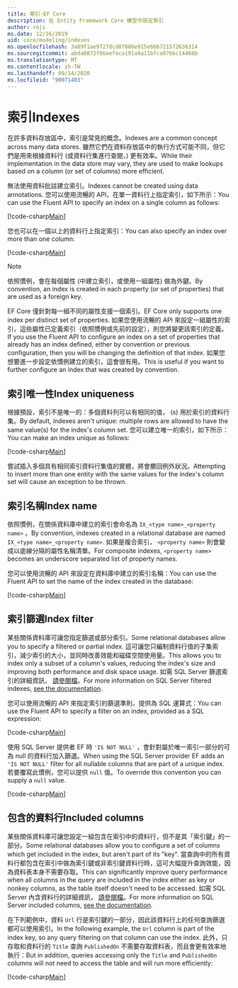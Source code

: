```yaml
---
title: 索引-EF Core
description: 在 Entity Framework Core 模型中設定索引
author: roji
ms.date: 12/16/2019
uid: core/modeling/indexes
ms.openlocfilehash: 3a89f1ae9727dcd8f086e915e666721572636314
ms.sourcegitcommit: abda0872f86eefeca191a9a11bfca976bc14468b
ms.translationtype: MT
ms.contentlocale: zh-TW
ms.lasthandoff: 09/14/2020
ms.locfileid: "90071403"
---
```

# <a name="indexes"></a><span data-ttu-id="26b49-103">索引</span><span class="sxs-lookup"><span data-stu-id="26b49-103">Indexes</span></span>

<span data-ttu-id="26b49-104">在許多資料存放區中，索引是常見的概念。</span><span class="sxs-lookup"><span data-stu-id="26b49-104">Indexes are a common concept across many data stores.</span></span> <span data-ttu-id="26b49-105">雖然它們在資料存放區中的執行方式可能不同，但它們是用來根據資料行 (或資料行集進行查閱，) 更有效率。</span><span class="sxs-lookup"><span data-stu-id="26b49-105">While their implementation in the data store may vary, they are used to make lookups based on a column (or set of columns) more efficient.</span></span>

<span data-ttu-id="26b49-106">無法使用資料批註建立索引。</span><span class="sxs-lookup"><span data-stu-id="26b49-106">Indexes cannot be created using data annotations.</span></span> <span data-ttu-id="26b49-107">您可以使用流暢的 API，在單一資料行上指定索引，如下所示：</span><span class="sxs-lookup"><span data-stu-id="26b49-107">You can use the Fluent API to specify an index on a single column as follows:</span></span>

[!code-csharp[Main](../../../samples/core/Modeling/FluentAPI/Index.cs?name=Index&highlight=4)]

<span data-ttu-id="26b49-108">您也可以在一個以上的資料行上指定索引：</span><span class="sxs-lookup"><span data-stu-id="26b49-108">You can also specify an index over more than one column:</span></span>

[!code-csharp[Main](../../../samples/core/Modeling/FluentAPI/IndexComposite.cs?name=Composite&highlight=4)]

> [!NOTE]
> <span data-ttu-id="26b49-109">依照慣例，會在每個屬性 (中建立索引，或使用一組屬性) 做為外鍵。</span><span class="sxs-lookup"><span data-stu-id="26b49-109">By convention, an index is created in each property (or set of properties) that are used as a foreign key.</span></span>
>
> <span data-ttu-id="26b49-110">EF Core 僅針對每一組不同的屬性支援一個索引。</span><span class="sxs-lookup"><span data-stu-id="26b49-110">EF Core only supports one index per distinct set of properties.</span></span> <span data-ttu-id="26b49-111">如果您使用流暢的 API 來設定一組屬性的索引，這些屬性已定義索引（依照慣例或先前的設定），則您將變更該索引的定義。</span><span class="sxs-lookup"><span data-stu-id="26b49-111">If you use the Fluent API to configure an index on a set of properties that already has an index defined, either by convention or previous configuration, then you will be changing the definition of that index.</span></span> <span data-ttu-id="26b49-112">如果您想要進一步設定依慣例建立的索引，這會很有用。</span><span class="sxs-lookup"><span data-stu-id="26b49-112">This is useful if you want to further configure an index that was created by convention.</span></span>

## <a name="index-uniqueness"></a><span data-ttu-id="26b49-113">索引唯一性</span><span class="sxs-lookup"><span data-stu-id="26b49-113">Index uniqueness</span></span>

<span data-ttu-id="26b49-114">根據預設，索引不是唯一的：多個資料列可以有相同的值， (s) 用於索引的資料行集。</span><span class="sxs-lookup"><span data-stu-id="26b49-114">By default, indexes aren't unique: multiple rows are allowed to have the same value(s) for the index's column set.</span></span> <span data-ttu-id="26b49-115">您可以建立唯一的索引，如下所示：</span><span class="sxs-lookup"><span data-stu-id="26b49-115">You can make an index unique as follows:</span></span>

[!code-csharp[Main](../../../samples/core/Modeling/FluentAPI/IndexUnique.cs?name=IndexUnique&highlight=5)]

<span data-ttu-id="26b49-116">嘗試插入多個具有相同索引資料行集值的實體，將會擲回例外狀況。</span><span class="sxs-lookup"><span data-stu-id="26b49-116">Attempting to insert more than one entity with the same values for the index's column set will cause an exception to be thrown.</span></span>

## <a name="index-name"></a><span data-ttu-id="26b49-117">索引名稱</span><span class="sxs-lookup"><span data-stu-id="26b49-117">Index name</span></span>

<span data-ttu-id="26b49-118">依照慣例，在關係資料庫中建立的索引會命名為 `IX_<type name>_<property name>` 。</span><span class="sxs-lookup"><span data-stu-id="26b49-118">By convention, indexes created in a relational database are named `IX_<type name>_<property name>`.</span></span> <span data-ttu-id="26b49-119">如果是複合索引， `<property name>` 則會變成以底線分隔的屬性名稱清單。</span><span class="sxs-lookup"><span data-stu-id="26b49-119">For composite indexes, `<property name>` becomes an underscore separated list of property names.</span></span>

<span data-ttu-id="26b49-120">您可以使用流暢的 API 來設定在資料庫中建立的索引名稱：</span><span class="sxs-lookup"><span data-stu-id="26b49-120">You can use the Fluent API to set the name of the index created in the database:</span></span>

[!code-csharp[Main](../../../samples/core/Modeling/FluentAPI/IndexName.cs?name=IndexName&highlight=5)]

## <a name="index-filter"></a><span data-ttu-id="26b49-121">索引篩選</span><span class="sxs-lookup"><span data-stu-id="26b49-121">Index filter</span></span>

<span data-ttu-id="26b49-122">某些關係資料庫可讓您指定篩選或部分索引。</span><span class="sxs-lookup"><span data-stu-id="26b49-122">Some relational databases allow you to specify a filtered or partial index.</span></span> <span data-ttu-id="26b49-123">這可讓您只編制資料行值的子集索引，減少索引的大小，並同時改善效能和磁碟空間使用量。</span><span class="sxs-lookup"><span data-stu-id="26b49-123">This allows you to index only a subset of a column's values, reducing the index's size and improving both performance and disk space usage.</span></span> <span data-ttu-id="26b49-124">如需 SQL Server 篩選索引的詳細資訊， [請參閱檔](/sql/relational-databases/indexes/create-filtered-indexes)。</span><span class="sxs-lookup"><span data-stu-id="26b49-124">For more information on SQL Server filtered indexes, [see the documentation](/sql/relational-databases/indexes/create-filtered-indexes).</span></span>

<span data-ttu-id="26b49-125">您可以使用流暢的 API 來指定索引的篩選準則，提供為 SQL 運算式：</span><span class="sxs-lookup"><span data-stu-id="26b49-125">You can use the Fluent API to specify a filter on an index, provided as a SQL expression:</span></span>

[!code-csharp[Main](../../../samples/core/Modeling/FluentAPI/IndexFilter.cs?name=IndexFilter&highlight=5)]

<span data-ttu-id="26b49-126">使用 SQL Server 提供者 EF 時 `'IS NOT NULL'` ，會針對屬於唯一索引一部分的可為 null 的資料行加入篩選。</span><span class="sxs-lookup"><span data-stu-id="26b49-126">When using the SQL Server provider EF adds an `'IS NOT NULL'` filter for all nullable columns that are part of a unique index.</span></span> <span data-ttu-id="26b49-127">若要覆寫此慣例，您可以提供 `null` 值。</span><span class="sxs-lookup"><span data-stu-id="26b49-127">To override this convention you can supply a `null` value.</span></span>

[!code-csharp[Main](../../../samples/core/Modeling/FluentAPI/IndexNoFilter.cs?name=IndexNoFilter&highlight=6)]

## <a name="included-columns"></a><span data-ttu-id="26b49-128">包含的資料行</span><span class="sxs-lookup"><span data-stu-id="26b49-128">Included columns</span></span>

<span data-ttu-id="26b49-129">某些關係資料庫可讓您設定一組包含在索引中的資料行，但不是其「索引鍵」的一部分。</span><span class="sxs-lookup"><span data-stu-id="26b49-129">Some relational databases allow you to configure a set of columns which get included in the index, but aren't part of its "key".</span></span> <span data-ttu-id="26b49-130">當查詢中的所有資料行都包含在索引中做為索引鍵或非索引鍵資料行時，這可大幅提升查詢效能，因為資料表本身不需要存取。</span><span class="sxs-lookup"><span data-stu-id="26b49-130">This can significantly improve query performance when all columns in the query are included in the index either as key or nonkey columns, as the table itself doesn't need to be accessed.</span></span> <span data-ttu-id="26b49-131">如需 SQL Server 內含資料行的詳細資訊， [請參閱檔](/sql/relational-databases/indexes/create-indexes-with-included-columns)。</span><span class="sxs-lookup"><span data-stu-id="26b49-131">For more information on SQL Server included columns, [see the documentation](/sql/relational-databases/indexes/create-indexes-with-included-columns).</span></span>

<span data-ttu-id="26b49-132">在下列範例中，資料 `Url` 行是索引鍵的一部分，因此該資料行上的任何查詢篩選都可以使用索引。</span><span class="sxs-lookup"><span data-stu-id="26b49-132">In the following example, the `Url` column is part of the index key, so any query filtering on that column can use the index.</span></span> <span data-ttu-id="26b49-133">此外，只存取和資料行的 `Title` 查詢 `PublishedOn` 不需要存取資料表，而且會更有效率地執行：</span><span class="sxs-lookup"><span data-stu-id="26b49-133">But in addition, queries accessing only the `Title` and `PublishedOn` columns will not need to access the table and will run more efficiently:</span></span>

[!code-csharp[Main](../../../samples/core/Modeling/FluentAPI/IndexInclude.cs?name=IndexInclude&highlight=5-9)]
